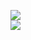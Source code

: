 [![](https://img.shields.io/badge/Made%20With-Github%20Spray-lightgrey.svg?style=for-the-badge&logo=github)](https://github.com/Annihil/github-spray#12300)  
[![](https://i.imgur.com/2DrTn0Z.gif)](https://github.com/Annihil/github-spray)